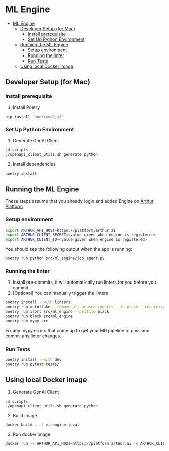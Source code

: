 # ML Engine

- [ML Engine](#ml-engine)
  - [Developer Setup (for Mac)](#developer-setup-for-mac)
    - [Install prerequisite](#install-prerequisite)
    - [Set Up Python Environment](#set-up-python-environment)
  - [Running the ML Engine](#running-the-ml-engine)
    - [Setup environment](#setup-environment)
    - [Running the linter](#running-the-linter)
    - [Run Tests](#run-tests)
  - [Using local Docker image](#using-local-docker-image)


## Developer Setup (for Mac)

### Install prerequisite
1. Install Poetry
```bash
pip install "poetry>=2,<3"
```

### Set Up Python Environment

1. Generate GenAI Client
```bash
cd scripts
./openapi_client_utils.sh generate python
```
2. Install dependencies
```bash
poetry install
```

## Running the ML Engine

These steps assume that you already login and added Engine on [Arthur Platform](https://platform.arthur.ai/)

### Setup environment

```bash
export ARTHUR_API_HOST=https://platform.arthur.ai
export ARTHUR_CLIENT_SECRET=<value given when engine is registered>
export ARTHUR_CLIENT_ID=<value given when engine is registered>
```

You should see the following output when the app is running:

```bash
poetry run python src/ml_engine/job_agent.py
```

### Running the linter

1. Install pre-commits, it will automatically run linters for you before you commit
2. [Optional] You can manually trigger the linters
```bash
poetry install --with linters
poetry run autoflake --remove-all-unused-imports --in-place --recursive src/ml_engine
poetry run isort src/ml_engine --profile black
poetry run black src/ml_engine
poetry run mypy src
```

Fix any mypy errors that come up to get your MR pipeline to pass and commit any linter changes.

### Run Tests

```bash
poetry install --with dev
poetry run pytest tests/
```

## Using local Docker image
1. Generate GenAI Client
```bash
cd scripts
./openapi_client_utils.sh generate python
```
2. Build image
```bash
docker build . -t ml-engine:local
```
3. Run docker image
```bash
docker run -e ARTHUR_API_HOST=https://platform.arthur.ai -e ARTHUR_CLIENT_SECRET=<value given when engine is registered> -e ARTHUR_CLIENT_ID=<value given when engine is registered> -it ml-engine:local
```
